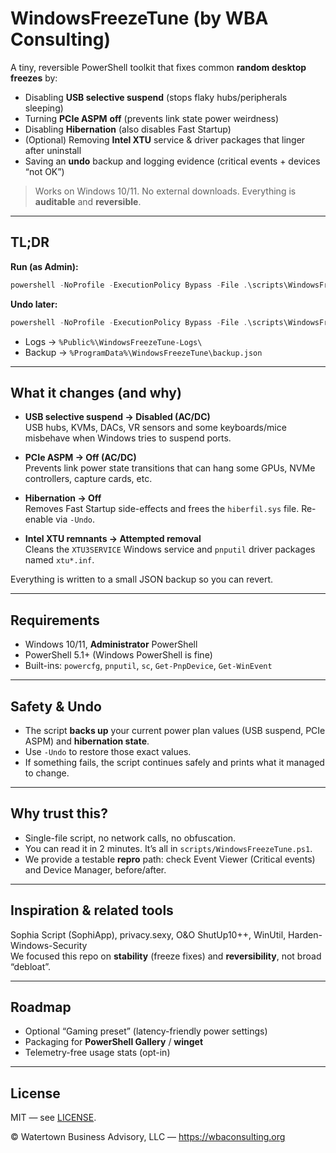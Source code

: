 # WindowsFreezeTune (by WBA Consulting)

A tiny, reversible PowerShell toolkit that fixes common **random desktop freezes** by:
- Disabling **USB selective suspend** (stops flaky hubs/peripherals sleeping)
- Turning **PCIe ASPM** **off** (prevents link state power weirdness)
- Disabling **Hibernation** (also disables Fast Startup)
- (Optional) Removing **Intel XTU** service & driver packages that linger after uninstall
- Saving an **undo** backup and logging evidence (critical events + devices “not OK”)

> Works on Windows 10/11. No external downloads. Everything is **auditable** and **reversible**.

---

## TL;DR

**Run (as Admin):**
```powershell
powershell -NoProfile -ExecutionPolicy Bypass -File .\scripts\WindowsFreezeTune.ps1
```

**Undo later:**
```powershell
powershell -NoProfile -ExecutionPolicy Bypass -File .\scripts\WindowsFreezeTune.ps1 -Undo
```

- Logs → `%Public%\WindowsFreezeTune-Logs\`  
- Backup → `%ProgramData%\WindowsFreezeTune\backup.json`

---

## What it changes (and why)

- **USB selective suspend → Disabled (AC/DC)**  
  USB hubs, KVMs, DACs, VR sensors and some keyboards/mice misbehave when Windows tries to suspend ports.

- **PCIe ASPM → Off (AC/DC)**  
  Prevents link power state transitions that can hang some GPUs, NVMe controllers, capture cards, etc.

- **Hibernation → Off**  
  Removes Fast Startup side-effects and frees the `hiberfil.sys` file. Re-enable via `-Undo`.

- **Intel XTU remnants → Attempted removal**  
  Cleans the `XTU3SERVICE` Windows service and `pnputil` driver packages named `xtu*.inf`.

Everything is written to a small JSON backup so you can revert.

---

## Requirements

- Windows 10/11, **Administrator** PowerShell  
- PowerShell 5.1+ (Windows PowerShell is fine)  
- Built-ins: `powercfg`, `pnputil`, `sc`, `Get-PnpDevice`, `Get-WinEvent`

---

## Safety & Undo

- The script **backs up** your current power plan values (USB suspend, PCIe ASPM) and **hibernation state**.
- Use `-Undo` to restore those exact values.
- If something fails, the script continues safely and prints what it managed to change.

---

## Why trust this?

- Single-file script, no network calls, no obfuscation.
- You can read it in 2 minutes. It’s all in `scripts/WindowsFreezeTune.ps1`.
- We provide a testable **repro** path: check Event Viewer (Critical events) and Device Manager, before/after.

---

## Inspiration & related tools

Sophia Script (SophiApp), privacy.sexy, O&O ShutUp10++, WinUtil, Harden-Windows-Security  
We focused this repo on **stability** (freeze fixes) and **reversibility**, not broad “debloat”.

---

## Roadmap

- Optional “Gaming preset” (latency-friendly power settings)  
- Packaging for **PowerShell Gallery** / **winget**  
- Telemetry-free usage stats (opt-in)

---

## License

MIT — see [LICENSE](./LICENSE).

© Watertown Business Advisory, LLC — https://wbaconsulting.org
